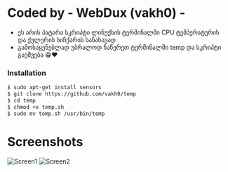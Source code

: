 # Coded by - WebDux (vakh0) -
- ეს არის პატარა სკრიპტი ლინუქსის ტერმინალში CPU ტემპერატურის და ქულერის სიჩქარის სანახავად
- გამოსაყენებლად უბრალოდ ჩაწერეთ ტერმინალში temp და სკრიპტი გაეშვება 😁❤️

### Installation
```bash
$ sudo apt-get install sensors
$ git clone https://github.com/vakh0/temp
$ cd temp
$ chmod +x temp.sh
$ sudo mv temp.sh /usr/bin/temp
```

# Screenshots
![Screen1](https://github.com/vakh0/Screenshots/blob/main/temp/cold.png)
![Screen2](https://github.com/vakh0/Screenshots/blob/main/temp/hot.png)
